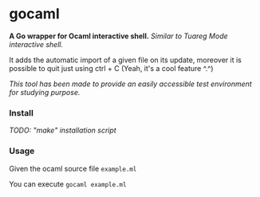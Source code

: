 # gocaml

**A Go wrapper for Ocaml interactive shell.** _Similar to Tuareg Mode interactive shell._

It adds the automatic import of a given file on its update, moreover it is possible to quit just using ctrl + C (Yeah, it's a cool feature ^.^)

_This tool has been made to provide an easily accessible test environment for studying purpose._

### Install

_TODO: "make" installation script_

### Usage

Given the ocaml source file `example.ml`

You can execute `gocaml example.ml`
